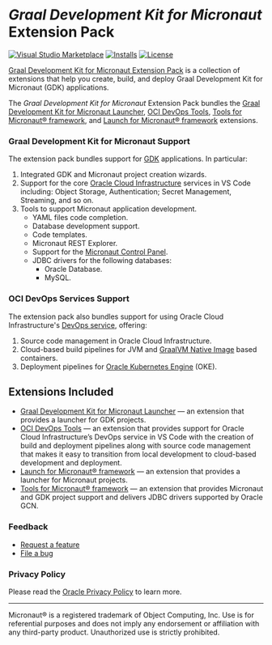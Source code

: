 # _Graal Development Kit for Micronaut_ Extension Pack
[![Visual Studio Marketplace](https://img.shields.io/visual-studio-marketplace/v/oracle-labs-graalvm.graal-cloud-native-pack?style=for-the-badge&label=VS%20Marketplace&logo=visual-studio-code)](https://marketplace.visualstudio.com/items?itemName=oracle-labs-graalvm.graal-cloud-native-pack)
[![Installs](https://img.shields.io/visual-studio-marketplace/i/oracle-labs-graalvm.graal-cloud-native-pack?style=for-the-badge)](https://marketplace.visualstudio.com/items?itemName=oracle-labs-graalvm.graal-cloud-native-pack)
[![License](https://img.shields.io/github/license/oracle/gcn-vscode-extensions?style=for-the-badge&logo=upl)](https://github.com/oracle/gcn-vscode-extensions/blob/main/LICENSE.txt)


[Graal Development Kit for Micronaut Extension Pack](https://marketplace.visualstudio.com/items?itemName=oracle-labs-graalvm.graal-cloud-native-pack) is a collection of extensions that help you create, build, and deploy Graal Development Kit for Micronaut (GDK) applications.

The _Graal Development Kit for Micronaut_ Extension Pack bundles the [Graal Development Kit for Micronaut Launcher](https://marketplace.visualstudio.com/items?itemName=oracle-labs-graalvm.gcn), [OCI DevOps Tools](https://marketplace.visualstudio.com/items?itemName=oracle-labs-graalvm.oci-devops), [Tools for Micronaut® framework](https://marketplace.visualstudio.com/items?itemName=oracle-labs-graalvm.micronaut-tools), and [Launch for Micronaut® framework](https://marketplace.visualstudio.com/items?itemName=oracle-labs-graalvm.micronaut) extensions.

### Graal Development Kit for Micronaut Support

The extension pack bundles support for [GDK](https://graal.cloud/gdk/) applications. In particular:

1. Integrated GDK and Micronaut project creation wizards.
2. Support for the core [Oracle Cloud Infrastructure](https://www.oracle.com/cloud/) services in VS Code including: Object Storage, Authentication; Secret Management, Streaming, and so on.
3. Tools to support Micronaut application development.
   * YAML files code completion.
   * Database development support.
   * Code templates.
   * Micronaut REST Explorer.
   * Support for the [Micronaut Control Panel](https://micronaut-projects.github.io/micronaut-control-panel/snapshot/guide/).
   * JDBC drivers for the following databases:
     * Oracle Database.
     * MySQL.

### OCI DevOps Services Support

The extension pack also bundles support for using Oracle Cloud Infrastructure's [DevOps service](https://www.oracle.com/devops/devops-service/), offering:

1. Source code management in Oracle Cloud Infrastructure.
2. Cloud-based build pipelines for JVM and [GraalVM Native Image](https://www.oracle.com/java/graalvm/) based containers.
3. Deployment pipelines for [Oracle Kubernetes Engine](https://www.oracle.com/cloud/cloud-native/container-engine-kubernetes/) (OKE).

## Extensions Included

* [Graal Development Kit for Micronaut Launcher](https://marketplace.visualstudio.com/items?itemName=oracle-labs-graalvm.gcn) &mdash; an extension that provides a launcher for GDK projects.
* [OCI DevOps Tools](https://marketplace.visualstudio.com/items?itemName=oracle-labs-graalvm.oci-devops) &mdash; an extension that provides support for Oracle Cloud Infrastructure’s DevOps service in VS Code with the creation of build and deployment pipelines along with source code management that makes it easy to transition from local development to cloud-based development and deployment.
* [Launch for Micronaut® framework](https://marketplace.visualstudio.com/items?itemName=oracle-labs-graalvm.micronaut) &mdash; an extension that provides a launcher for Micronaut projects.
* [Tools for Micronaut® framework](https://marketplace.visualstudio.com/items?itemName=oracle-labs-graalvm.micronaut-tools) &mdash; an extension that provides Micronaut and GDK project support and delivers JDBC drivers supported by Oracle GCN.

### Feedback

* [Request a feature](https://github.com/oracle/gcn-vscode-extensions/issues/new?labels=enhancement)
* [File a bug](https://github.com/oracle/gcn-vscode-extensions/issues/new?labels=bug)

### Privacy Policy

Please read the [Oracle Privacy Policy](https://www.oracle.com/legal/privacy/privacy-policy.html) to learn more.

---
Micronaut&reg; is a registered trademark of Object Computing, Inc. Use is for referential purposes and does not imply any endorsement or affiliation with any third-party product. Unauthorized use is strictly prohibited.